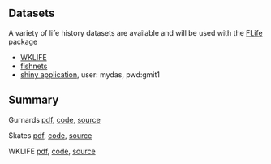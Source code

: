 ## Datasets   

A variety of life history datasets are available and will be used with the [FLife](https://github.com/laurieKell/mydas/blob/master/vignettes/FLife/FLife.pdf) package

+ [WKLIFE](https://github.com/laurieKell/mydas/tree/master/vignettes/FLife-wklife)
+ [fishnets](https://github.com/fishnets/fishnets)
+ [shiny application](http://35.177.86.42:3838/mydas/), user: mydas, pwd:gmit1

## Summary

Gurnards 
[pdf](https://github.com/laurieKell/mydas/blob/master/tasks/task2/R/FLife-gurnards.pdf),
[code](https://github.com/laurieKell/mydas/blob/master/tasks/task2/R/FLife-gurnards.R),
[source](https://github.com/laurieKell/mydas/blob/master/tasks/task2/R/FLife-gurnards.Rmd) 

Skates 
[pdf](https://github.com/laurieKell/mydas/blob/master/tasks/task2/R/FLife-skates.pdf),
[code](https://github.com/laurieKell/mydas/blob/master/tasks/task2/R/FLife-skates.R),
[source](https://github.com/laurieKell/mydas/blob/master/tasks/task2/R/FLife-skates.Rmd) 

WKLIFE 
[pdf](https://github.com/laurieKell/mydas/blob/master/tasks/task2/R/FLife-wklife.pdf),
[code](https://github.com/laurieKell/mydas/blob/master/tasks/task2/R/FLife-wklife.R),
[source](https://github.com/laurieKell/mydas/blob/master/tasks/task2/R/FLife-wklife.Rmd) 


